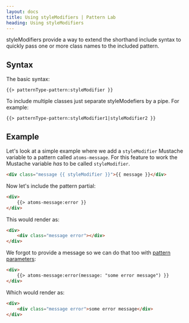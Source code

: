 ```yaml
---
layout: docs
title: Using styleModifiers | Pattern Lab
heading: Using styleModifiers
---
```


styleModifiers provide a way to extend the shorthand include syntax to quickly pass one or more class names to the included pattern.

## Syntax

The basic syntax:

    {{> patternType-pattern:styleModifier }}

To include multiple classes just separate styleModefiers by a pipe. For example:

    {{> patternType-pattern:styleModifier1|styleModifier2 }}

## Example

Let's look at a simple example where we add a `styleModifier` Mustache variable to a pattern called `atoms-message`. For this feature to work the Mustache variable *has* to be called `styleModifier`.

```html
<div class="message {{ styleModifier }}">{{ message }}</div>
```

Now let's include the pattern partial:

```html
<div>
    {{> atoms-message:error }}
</div>
```

This would render as:

```html
<div>
    <div class="message error"></div>
</div>
```

We forgot to provide a message so we can do that too with [pattern parameters](/docs/pattern-parameters.html):

```html
<div>
    {{> atoms-message:error(message: "some error message") }}
</div>
```

Which would render as:

```html
<div>
    <div class="message error">some error message</div>
</div>
```
